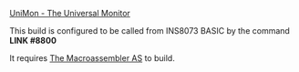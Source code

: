 [UniMon - The Universal Monitor](https://electrelic.com/electrelic/node/1317)

This build is configured to be called from INS8073 BASIC by the command **LINK #8800**

It requires [The Macroassembler AS](http://john.ccac.rwth-aachen.de:8000/as/) to build.




